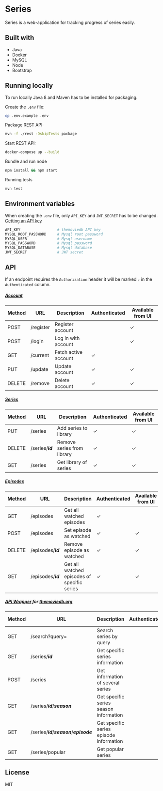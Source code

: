 # Series
Series is a web-application for tracking progress of series easily.    

## Built with
- Java
- Docker
- MySQL
- Node
- Bootstrap

## Running locally
To run locally Java 8 and Maven has to be installed for packaging.   

Create the `.env` file:    
```bash
cp .env.example .env
```
Package REST API:
```bash
mvn -f ./rest -DskipTests package
```
Start REST API:
```bash
docker-compose up --build
```
Bundle and run node
```bash
npm install && npm start
```
Running tests
```bash
mvn test
```

## Environment variables
When creating the `.env` file, only `API_KEY` and `JWT_SECRET` has to be changed. [Getting an API key](https://www.themoviedb.org/faq/api?language=en-US)

```bash
API_KEY                 # themoviedb API key
MYSQL_ROOT_PASSWORD     # Mysql root password
MYSQL_USER              # Mysql username
MYSQL_PASSWORD          # Mysql password
MYSQL_DATABASE          # Mysql database
JWT_SECRET              # JWT secret
```

## API
If an endpoint requires the `Authorization` header it will be marked `✓` in the `Authenticated` column.
##### [Account](https://github.com/august-norkko/series/blob/master/rest/src/main/java/net/series/rest/api/account/controller/AccountController.java)
| Method | URL       | Description    | Authenticated | Available from UI | 
|--------|-----------|---------------|------------------|-------------- |
| POST   | /register | Register account |  | ✓ |  
| POST   | /login | Log in with account |  | ✓ |  
| GET   | /current | Fetch active account | ✓ |  |  
| PUT   | /update | Update account | ✓ | ✓ |  
| DELETE   | /remove | Delete account | ✓ | ✓ |  

##### [Series](https://github.com/august-norkko/series/blob/master/rest/src/main/java/net/series/rest/api/series/controller/SeriesController.java)
| Method | URL       | Description    | Authenticated | Available from UI | 
|--------|-----------|---------------|------------------|-------------- |
| PUT   | /series   | Add series to library  |   ✓ |  ✓ |  
| DELETE   | /series/**_id_**   | Remove series from library  |   ✓ |  ✓ |  
| GET    | /series   | Get library of series  |   ✓ |  ✓ |  

##### [Episodes](https://github.com/august-norkko/series/blob/master/rest/src/main/java/net/series/rest/api/episode/controller/EpisodeController.java)
| Method | URL       | Description    | Authenticated | Available from UI | 
|--------|-----------|---------------|------------------|-------------- |
| GET    | /episodes   |  Get all watched episodes  |  ✓ |  |  
| POST    | /episodes   |  Set episode as watched    |  ✓ | ✓ |  
| DELETE    | /episodes/**_id_**   |  Remove episode as watched    |  ✓ | ✓ |  
| GET   | /episodes/**_id_**   |  Get all watched episodes of specific series |  ✓ | ✓ |  

##### [API Wrapper](https://github.com/august-norkko/series/blob/master/rest/src/main/java/net/series/rest/http/controller/HttpController.java) for [themoviedb.org](https://developers.themoviedb.org/3)
| Method | URL       | Description    | Authenticated | Available from UI | 
|--------|-----------|---------------|--------------- | ----------------| 
| GET | /search?query= | Search series by query |   |   |
| GET | /series/**_id_** | Get specific series information   |   | |
| POST | /series | Get information of several series   |   | |
| GET | /series/**_id_**/**_season_** | Get specific series season information |   | |
| GET | /series/**_id_**/**_season_**/**_episode_** | Get specific series episode information   |   | |
| GET | /series/popular | Get popular series   |   |  |

## License
MIT